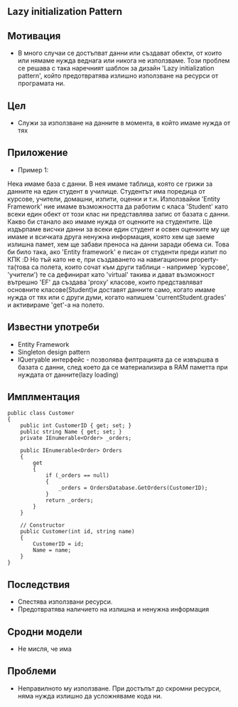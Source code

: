   <div id="readme" class="blob instapaper_body">
    <article class="markdown-body entry-content" itemprop="mainContentOfPage"><h1><a id="user-content-lazy-initialization-pattern" class="anchor" href="#lazy-initialization-pattern" aria-hidden="true"><span class="octicon octicon-link"></span></a>Lazy initialization Pattern</h1>

<h2><a id="user-content-Мотивация" class="anchor" href="#Мотивация" aria-hidden="true"><span class="octicon octicon-link"></span></a>Мотивация</h2>

<ul>
<li>В много случаи се достъпват данни или създават обекти, от които или нямаме нужда веднага или никога не използваме. Този проблем се решава с така наречният шаблон за дизайн 'Lazy initialization pattern', който предотвратява излишно използване на ресурси от програмата ни.</li>
</ul>

<h2><a id="user-content-Цел" class="anchor" href="#Цел" aria-hidden="true"><span class="octicon octicon-link"></span></a>Цел</h2>

<ul>
<li>Служи за  използване на данните в момента, в който имаме нужда от тях</li>
</ul>

<h2><a id="user-content-Приложение" class="anchor" href="#Приложение" aria-hidden="true"><span class="octicon octicon-link"></span></a>Приложение</h2>

<ul>
<li>Пример 1:</li>
</ul>

<p>Нека имаме база с данни. В нея имаме таблица, която се грижи за данните на един студент в училище. Студентът има поредица от курсове, учители, домашни, изпити, оценки и т.н. Използвайки 'Entity Framework' ние имаме възможността да работим с класа 'Student' като всеки един обект от този клас ни представлява запис от базата с данни. Какво би станало ако имаме нужда от оценките на студентите. Ще издърпаме висчки данни за всеки един студент и освен оценките му ще имаме и всичката друга ненужна информация, която хем ще заеме излишна памет, хем ще забави преноса на данни заради обема си. Това би било така, ако 'Entity framework' е писан от студенти преди изпит по КПК :D Но тъй като не е, при създаването на навигационни property-та(това са полета, които сочат към други таблици - например 'курсове', 'учители') те са дефинират като 'virtual' такива и дават възможност вътрешно 'EF' да създава 'proxy' класове, които представляват основните класове(Student)и доставят данните само, когато имаме нужда от тях или с други думи, когато напишем 'currentStudent.grades' и активираме 'get'-a на полето.</p>

<h2><a id="user-content-Известни-употреби" class="anchor" href="#Известни-употреби" aria-hidden="true"><span class="octicon octicon-link"></span></a>Известни употреби</h2>

<ul>
<li>Entity Framework</li>
<li>Singleton design pattern</li>
<li>IQueryable интерфейс - позволява филтрацията да се извършва в базата с данни, след което да се материализира в RAM паметта при нуждата от данните(lazy loading)</li>
</ul>

<h2><a id="user-content-Имплментация" class="anchor" href="#Имплментация" aria-hidden="true"><span class="octicon octicon-link"></span></a>Имплментация</h2>

<pre><code>public class Customer
{
    public int CustomerID { get; set; }
    public string Name { get; set; }
    private IEnumerable&lt;Order&gt; _orders;

    public IEnumerable&lt;Order&gt; Orders
    {
        get
        {
            if (_orders == null)
            {
                _orders = OrdersDatabase.GetOrders(CustomerID);
            }
            return _orders;
        }
    }

    // Constructor
    public Customer(int id, string name)
    {
        CustomerID = id;
        Name = name;
    }
} 
</code></pre>

<h2><a id="user-content-Последствия" class="anchor" href="#Последствия" aria-hidden="true"><span class="octicon octicon-link"></span></a>Последствия</h2>

<ul>
<li>Спестява използвани ресурси.</li>
<li>Предотвратява наличието на излишна и ненужна информация</li>
</ul>

<h2><a id="user-content-Сродни-модели" class="anchor" href="#Сродни-модели" aria-hidden="true"><span class="octicon octicon-link"></span></a>Сродни модели</h2>

<ul>
<li>Не мисля, че има</li>
</ul>

<h2><a id="user-content-Проблеми" class="anchor" href="#Проблеми" aria-hidden="true"><span class="octicon octicon-link"></span></a>Проблеми</h2>

<ul>
<li>Неправилното му използване. При достъпът до скромни ресурси, няма нужда излишно да усложняваме кода ни.</li>
</ul>
</article>
  </div>

</div>